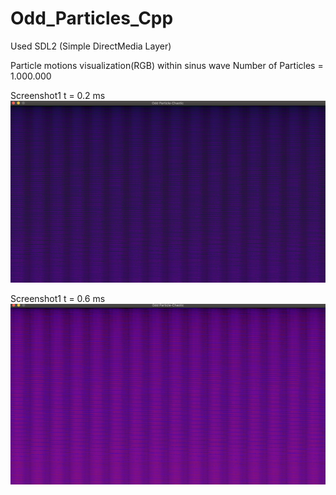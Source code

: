 # Odd_Particles_Cpp
Used SDL2 (Simple DirectMedia Layer)

Particle motions visualization(RGB) within sinus wave 
Number of Particles = 1.000.000 

Screenshot1 t = 0.2 ms
![Alt text](https://github.com/sanoguzhan/Odd_Particles/blob/master/pic1.png?raw=true "Screenshot1 t = 0.2 ms")

Screenshot1 t = 0.6 ms
![Alt text](https://github.com/sanoguzhan/Odd_Particles/blob/master/pic2.png?raw=true "Screenshot2 t = 0.6 ms")



